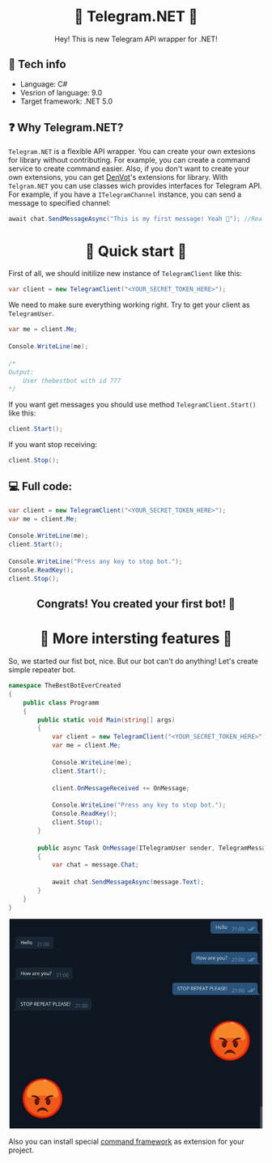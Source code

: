 <h1 align="center">
   🤖 Telegram.NET 💬
</h1>

<p align="center">
    Hey! This is new Telegram API wrapper for .NET!
</p>

<h2>
   🧰 Tech info 
</h2>

- Language: C#
- Vesrion of language: 9.0
- Target framework: .NET 5.0

<h2>
    ❓ Why Telegram.NET?
</h2>

`Telegram.NET` is a flexible API wrapper. You can create your own extesions for library without contributing. For example, you can create a command service to create command easier. Also, if you don't want to create your own extensions, you can get <a href="https://github.com/denvot">DenVot</a>'s extensions for library. With `Telgram.NET` you can use classes wich provides interfaces for Telegram API. For example, if you have a `ITelegramChannel` instance, you can send a message to specified channel:

```csharp
await chat.SendMessageAsync("This is my first message! Yeah 👏"); //Realy easy!
```

<h2>

<h1 align="center">
    🚀 Quick start 🚀
</h1>

First of all, we should initilize new instance of `TelegramClient` like this:

```csharp
var client = new TelegramClient("<YOUR_SECRET_TOKEN_HERE>");
```

We need to make sure everything working right. Try to get your client as `TelegramUser`.

```csharp
var me = client.Me;

Console.WriteLine(me);

/*
Output:
    User thebestbot with id 777
*/
```

If you want get messages you should use method `TelegramClient.Start()` like this:

```csharp
client.Start();
```

If you want stop receiving:

```csharp
client.Stop();
```

<h2>
💻 Full code:
</h2>

```csharp
var client = new TelegramClient("<YOUR_SECRET_TOKEN_HERE>");
var me = client.Me;

Console.WriteLine(me);
client.Start();

Console.WriteLine("Press any key to stop bot.");
Console.ReadKey();
client.Stop();
```

<h2 align="center">Congrats! You created your first bot! 🥳</h2>

<h1 align="center">
🤫 More intersting features 🤫
</h1>

So, we started our fist bot, nice. But our bot can't do anything! Let's create simple repeater bot.

```csharp
namespace TheBestBotEverCreated
{
    public class Programm
    {
        public static void Main(string[] args)
        {
            var client = new TelegramClient("<YOUR_SECRET_TOKEN_HERE>");
            var me = client.Me;

            Console.WriteLine(me);
            client.Start();

            client.OnMessageReceived += OnMessage;

            Console.WriteLine("Press any key to stop bot.");
            Console.ReadKey();
            client.Stop();
        }

        public async Task OnMessage(ITelegramUser sender, TelegramMessage message)
        {
            var chat = message.Chat;

            await chat.SendMessageAsync(message.Text);
        }
    }
}
```

<p align="center">
    <img src="Images/RepeatResult.png" width="500">
</p>

Also you can install special [command framework]() as extension for your project.
